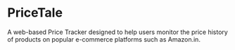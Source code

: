 # PriceTale
A web-based Price Tracker designed to help users monitor the price history of products on popular e-commerce platforms such as Amazon.in.
